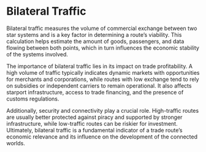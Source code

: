 # Bilateral Traffic

Bilateral traffic measures the volume of commercial exchange between two star systems and is a key factor in determining a route’s viability. This calculation helps estimate the amount of goods, passengers, and data flowing between both points, which in turn influences the economic stability of the systems involved.

The importance of bilateral traffic lies in its impact on trade profitability. A high volume of traffic typically indicates dynamic markets with opportunities for merchants and corporations, while routes with low exchange tend to rely on subsidies or independent carriers to remain operational. It also affects starport infrastructure, access to trade financing, and the presence of customs regulations.

Additionally, security and connectivity play a crucial role. High-traffic routes are usually better protected against piracy and supported by stronger infrastructure, while low-traffic routes can be riskier for investment. Ultimately, bilateral traffic is a fundamental indicator of a trade route’s economic relevance and its influence on the development of the connected worlds.
